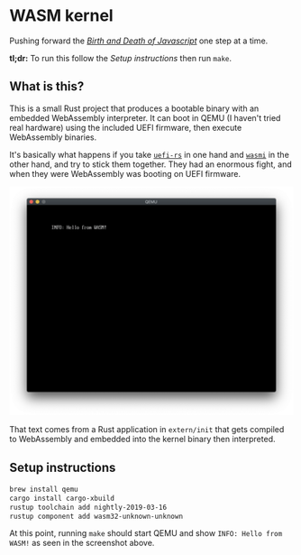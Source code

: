 # WASM kernel

Pushing forward the [_Birth and Death of Javascript_](https://www.destroyallsoftware.com/talks/the-birth-and-death-of-javascript) one step at a time.

**tl;dr:** To run this follow the _Setup instructions_ then run `make`. 

## What is this?

This is a small Rust project that produces a bootable binary with an embedded WebAssembly interpreter. It can boot in QEMU (I
haven't tried real hardware) using the included UEFI firmware, then execute WebAssembly binaries.

It's basically what happens if you take [`uefi-rs`](https://crates.io/crates/uefi) in one hand and 
[`wasmi`](https://crates.io/crates/wasmi) in the other hand, and try to stick them together. They had an enormous fight, and
when they were WebAssembly was booting on UEFI firmware.

![Screenshot](doc/images/screenshot.png)

That text comes from a Rust application in `extern/init` that gets compiled to WebAssembly and embedded into the kernel binary then interpreted.

## Setup instructions

```
brew install qemu
cargo install cargo-xbuild
rustup toolchain add nightly-2019-03-16
rustup component add wasm32-unknown-unknown
```

At this point, running `make` should start QEMU and show `INFO: Hello from WASM!` as seen in the screenshot above.
